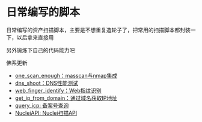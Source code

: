 # 日常编写的脚本
日常编写的资产扫描脚本，主要是不想重复造轮子了，把常用的扫描脚本都封装一下，以后拿来直接用

另外锻炼下自己的代码能力吧

佛系更新

* [one_scan_enough：masscan与nmap集成](./masscan_nmap/)
* [dns_shoot：DNS性能测试](./dns_shoot/)
* [web_finger_identify：Web指纹识别](./finger_identify/)
* [get_ip_from_domain：通过域名获取IP地址](./get_ip_from_domain/)
* [query_icp: 备案号查询](./备案号查询/)
* [NucleiAPI: Nuclei扫描API](./nuclei_api/)